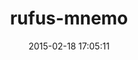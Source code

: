 ---
layout: post
title:  "rufus-mnemo"
repo:   "jmettraux/rufus-mnemo"
date:   2015-02-18 17:05:11
gemurl: http://github.com/jmettraux/rufus-mnemo/
---